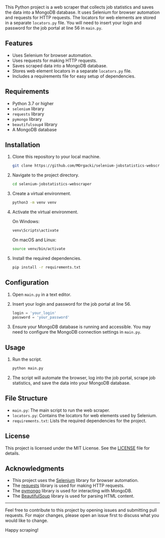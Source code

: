This Python project is a web scraper that collects job statistics and saves the data into a MongoDB database. It uses Selenium for browser automation and requests for HTTP requests. The locators for web elements are stored in a separate `locators.py` file. You will need to insert your login and password for the job portal at line 56 in `main.py`.

## Features

- Uses Selenium for browser automation.
- Uses requests for making HTTP requests.
- Saves scraped data into a MongoDB database.
- Stores web element locators in a separate `locators.py` file.
- Includes a requirements file for easy setup of dependencies.

## Requirements

- Python 3.7 or higher
- `selenium` library
- `requests` library
- `pymongo` library
- `beautifulsoup4` library
- A MongoDB database

## Installation

1. Clone this repository to your local machine.

   ```bash
   git clone https://github.com/MOrgacki/selenium-jobstatistics-webscraper.git
   ```

2. Navigate to the project directory.

   ```bash
   cd selenium-jobstatistics-webscraper
   ```

3. Create a virtual environment.

   ```bash
   python3 -m venv venv
   ```

4. Activate the virtual environment.

   On Windows:
   ```bash
   venv\Scripts\activate
   ```
   On macOS and Linux:
   ```bash
   source venv/bin/activate
   ```

5. Install the required dependencies.

   ```bash
   pip install -r requirements.txt
   ```

## Configuration

1. Open `main.py` in a text editor.

2. Insert your login and password for the job portal at line 56.

   ```python
   login = 'your_login'
   password = 'your_password'
   ```

3. Ensure your MongoDB database is running and accessible. You may need to configure the MongoDB connection settings in `main.py`.

## Usage

1. Run the script.

   ```bash
   python main.py
   ```

2. The script will automate the browser, log into the job portal, scrape job statistics, and save the data into your MongoDB database.

## File Structure

- `main.py`: The main script to run the web scraper.
- `locators.py`: Contains the locators for web elements used by Selenium.
- `requirements.txt`: Lists the required dependencies for the project.

## License

This project is licensed under the MIT License. See the [LICENSE](LICENSE) file for details.

## Acknowledgments

- This project uses the [Selenium](https://www.selenium.dev/) library for browser automation.
- The [requests](https://docs.python-requests.org/en/master/) library is used for making HTTP requests.
- The [pymongo](https://pymongo.readthedocs.io/en/stable/) library is used for interacting with MongoDB.
- The [BeautifulSoup](https://www.crummy.com/software/BeautifulSoup/bs4/doc/) library is used for parsing HTML content.

---

Feel free to contribute to this project by opening issues and submitting pull requests. For major changes, please open an issue first to discuss what you would like to change.

Happy scraping!
